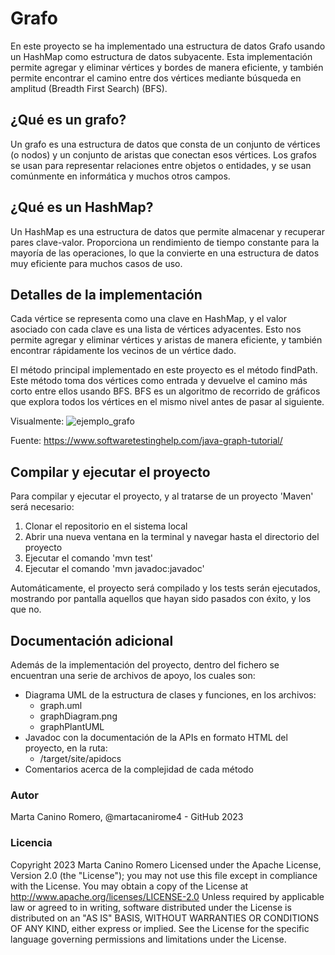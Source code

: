 # Grafo

En este proyecto se ha implementado una estructura de datos Grafo usando un HashMap como estructura de datos subyacente.
Esta implementación permite agregar y eliminar vértices y bordes de manera eficiente, y también permite encontrar 
el camino entre dos vértices mediante búsqueda en amplitud (Breadth First Search) (BFS).

## ¿Qué es un grafo?
Un grafo es una estructura de datos que consta de un conjunto de vértices (o nodos) y un conjunto de aristas que 
conectan esos vértices. Los grafos se usan para representar relaciones entre objetos o entidades, y se usan comúnmente 
en informática y muchos otros campos.

## ¿Qué es un HashMap?
Un HashMap es una estructura de datos que permite almacenar y recuperar pares clave-valor. 
Proporciona un rendimiento de tiempo constante para la mayoría de las operaciones, lo que la convierte en una estructura
de datos muy eficiente para muchos casos de uso.

## Detalles de la implementación
Cada vértice se representa como una clave en HashMap, y el valor asociado con cada clave es una lista de vértices
adyacentes. Esto nos permite agregar y eliminar vértices y aristas de manera eficiente, y también encontrar rápidamente
los vecinos de un vértice dado.

El método principal implementado en este proyecto es el método findPath. 
Este método toma dos vértices como entrada y devuelve el camino más corto entre ellos usando BFS. 
BFS es un algoritmo de recorrido de gráficos que explora todos los vértices en el mismo nivel antes de pasar al siguiente.

Visualmente:
![ejemplo_grafo](https://github.com/martacanirome4/Grafo/assets/50625677/4f90702b-6b46-4457-98d6-256170bf8f4e)

Fuente: https://www.softwaretestinghelp.com/java-graph-tutorial/

## Compilar y ejecutar el proyecto

Para compilar y ejecutar el proyecto, y al tratarse de un proyecto 'Maven' será necesario:

1. Clonar el repositorio en el sistema local
2. Abrir una nueva ventana en la terminal y navegar hasta el directorio del proyecto
3. Ejecutar el comando 'mvn test'
4. Ejecutar el comando 'mvn javadoc:javadoc'

Automáticamente, el proyecto será compilado y los tests serán ejecutados, mostrando por pantalla aquellos que hayan sido pasados con éxito, y los que no.

## Documentación adicional
Además de la implementación del proyecto, dentro del fichero se encuentran una serie de archivos de apoyo, los cuales son:
- Diagrama UML de la estructura de clases y funciones, en los archivos:
  - graph.uml
  - graphDiagram.png
  - graphPlantUML
- Javadoc con la documentación de la APIs en formato HTML del proyecto, en la ruta:
  - /target/site/apidocs
- Comentarios acerca de la complejidad de cada método
  

### Autor
Marta Canino Romero, @martacanirome4 - GitHub 2023

### Licencia
Copyright 2023 Marta Canino Romero
Licensed under the Apache License, Version 2.0 (the "License");
you may not use this file except in compliance with the License.
You may obtain a copy of the License at
http://www.apache.org/licenses/LICENSE-2.0
Unless required by applicable law or agreed to in writing, software distributed under the License is distributed on an
"AS IS" BASIS, WITHOUT WARRANTIES OR CONDITIONS OF ANY KIND, either express or implied.
See the License for the specific language governing permissions and limitations under the License.
